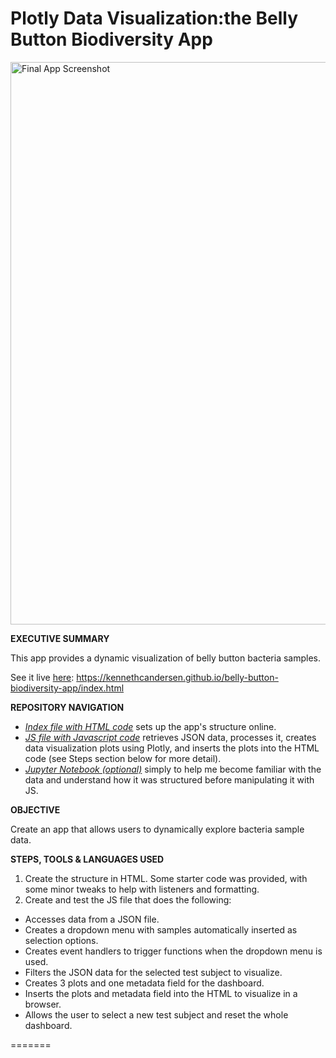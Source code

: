 # Plotly Data Visualization:the Belly Button Biodiversity App

<a href="https://github.com/kennethcandersen/belly-button-biodiversity-app/blob/main/app-screenshot.png" target="_blank"><img width="900" alt="Final App Screenshot" src="https://github.com/kennethcandersen/belly-button-biodiversity-app/blob/main/app-screenshot.png"></a>

**EXECUTIVE SUMMARY**

This app provides a dynamic visualization of belly button bacteria samples. 

See it live [here](https://kennethcandersen.github.io/belly-button-biodiversity-app/index.html): https://kennethcandersen.github.io/belly-button-biodiversity-app/index.html


**REPOSITORY NAVIGATION**

* [*Index file with HTML code*](https://github.com/kennethcandersen/belly-button-biodiversity-app/blob/main/index.html) sets up the app's structure online. 
* [*JS file with Javascript code*](https://github.com/kennethcandersen/belly-button-biodiversity-app/blob/main/static/js/appv2.js) retrieves JSON data, processes it, creates data visualization plots using Plotly, and inserts the plots into the HTML code (see Steps section below for more detail). 
* [*Jupyter Notebook (optional)*](https://github.com/kennethcandersen/belly-button-biodiversity-app/blob/main/Data_Exploration.ipynb) simply to help me become familiar with the data and understand how it was structured before manipulating it with JS. 

**OBJECTIVE**

Create an app that allows users to dynamically explore bacteria sample data. 


**STEPS, TOOLS & LANGUAGES USED**

1. Create the structure in HTML. Some starter code was provided, with some minor tweaks to help with listeners and formatting.
2. Create and test the JS file that does the following:
  - Accesses data from a JSON file. 
  - Creates a dropdown menu with samples automatically inserted as selection options. 
  - Creates event handlers to trigger functions when the dropdown menu is used.
  - Filters the JSON data for the selected test subject to visualize. 
  - Creates 3 plots and one metadata field for the dashboard.
  - Inserts the plots and metadata field into the HTML to visualize in a browser. 
  - Allows the user to select a new test subject and reset the whole dashboard. 


=======



